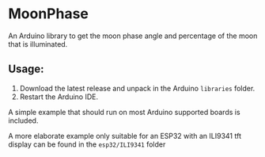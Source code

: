 # MoonPhase

An Arduino library to get the moon phase angle and percentage of the moon that is illuminated.

## Usage:

1. Download the latest release and unpack in the Arduino `libraries` folder.
2. Restart the Arduino IDE.

A simple example that should run on most Arduino supported boards is included.

A more elaborate example only suitable for an ESP32 with an ILI9341 tft display can be found in the `esp32/ILI9341` folder
